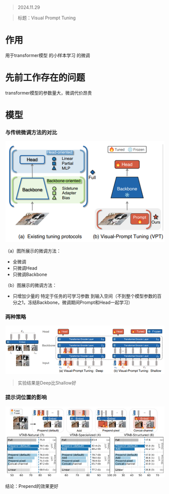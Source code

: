 > 2024.11.29

> 标题：Visual Prompt Tuning



# 作用

用于transformer模型 的小样本学习 的微调



# 先前工作存在的问题

transformer模型的参数量大，微调代价昂贵



# 模型

### 与传统微调方法的对比

![image-20241129164759256](VPT.assets/image-20241129164759256.png) 

（a）图所展示的微调方法：

- 全微调
- 只微调Head
- 只微调Backbone

（b）图展示的微调方法：

- 只增加少量的 特定于任务的可学习参数 到输入空间（不到整个模型参数的百分之1，冻结Backbone，微调期间Prompt和Head一起学习）



### 两种策略

![image-20241129165547564](VPT.assets/image-20241129165547564.png) 

> 实验结果是Deep比Shallow好



### 提示词位置的影响

![image-20241129165819885](VPT.assets/image-20241129165819885.png) 

结论：Prepend的效果更好